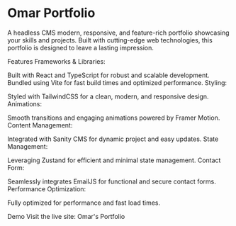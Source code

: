 # Omar Portfolio

A headless CMS modern, responsive, and feature-rich portfolio showcasing your skills and projects. Built with cutting-edge web technologies, this portfolio is designed to leave a lasting impression.

Features
Frameworks & Libraries:

Built with React and TypeScript for robust and scalable development.
Bundled using Vite for fast build times and optimized performance.
Styling:

Styled with TailwindCSS for a clean, modern, and responsive design.
Animations:

Smooth transitions and engaging animations powered by Framer Motion.
Content Management:

Integrated with Sanity CMS for dynamic project and easy updates.
State Management:

Leveraging Zustand for efficient and minimal state management.
Contact Form:

Seamlessly integrates EmailJS for functional and secure contact forms.
Performance Optimization:

Fully optimized for performance and fast load times.

Demo
Visit the live site: Omar's Portfolio

